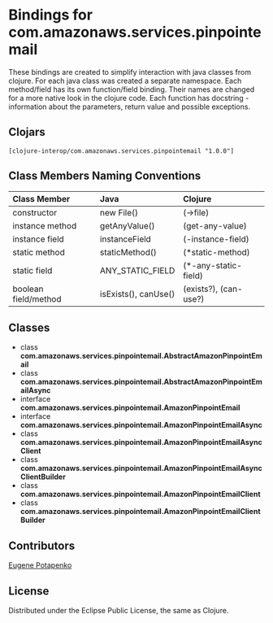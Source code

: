 # Bindings for com.amazonaws.services.pinpointemail

These bindings are created to simplify interaction with java classes from clojure.
For each java class was created a separate namespace.
Each method/field has its own function/field binding.
Their names are changed for a more native look in the clojure code. Each function has docstring - information about the parameters, return value and possible exceptions.

## Clojars

```
[clojure-interop/com.amazonaws.services.pinpointemail "1.0.0"]
```

## Class Members Naming Conventions

| Class Member | Java | Clojure |
|:--|:--|:--|
| constructor | new File() | (->file) |
| instance method | getAnyValue() | (get-any-value) |
| instance field | instanceField | (-instance-field) |
| static method | staticMethod() | (*static-method) |
| static field | ANY_STATIC_FIELD | (*-any-static-field) |
| boolean field/method | isExists(), canUse() | (exists?), (can-use?) |

## Classes

- class **com.amazonaws.services.pinpointemail.AbstractAmazonPinpointEmail**
- class **com.amazonaws.services.pinpointemail.AbstractAmazonPinpointEmailAsync**
- interface **com.amazonaws.services.pinpointemail.AmazonPinpointEmail**
- interface **com.amazonaws.services.pinpointemail.AmazonPinpointEmailAsync**
- class **com.amazonaws.services.pinpointemail.AmazonPinpointEmailAsyncClient**
- class **com.amazonaws.services.pinpointemail.AmazonPinpointEmailAsyncClientBuilder**
- class **com.amazonaws.services.pinpointemail.AmazonPinpointEmailClient**
- class **com.amazonaws.services.pinpointemail.AmazonPinpointEmailClientBuilder**

## Contributors

[Eugene Potapenko](https://github.com/potapenko/)

## License

Distributed under the Eclipse Public License, the same as Clojure.
